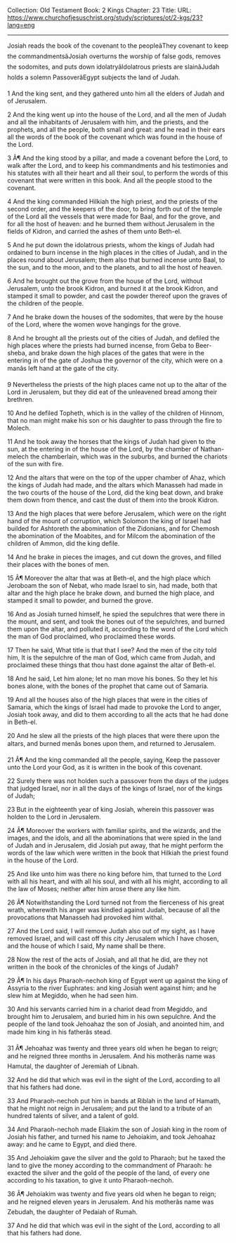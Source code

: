 Collection: Old Testament
Book: 2 Kings
Chapter: 23
Title: 
URL: https://www.churchofjesuschrist.org/study/scriptures/ot/2-kgs/23?lang=eng

---

Josiah reads the book of the covenant to the peopleâThey covenant to keep the commandmentsâJosiah overturns the worship of false gods, removes the sodomites, and puts down idolatryâIdolatrous priests are slainâJudah holds a solemn PassoverâEgypt subjects the land of Judah.

1 And the king sent, and they gathered unto him all the elders of Judah and of Jerusalem.

2 And the king went up into the house of the Lord, and all the men of Judah and all the inhabitants of Jerusalem with him, and the priests, and the prophets, and all the people, both small and great: and he read in their ears all the words of the book of the covenant which was found in the house of the Lord.

3 Â¶ And the king stood by a pillar, and made a covenant before the Lord, to walk after the Lord, and to keep his commandments and his testimonies and his statutes with all their heart and all their soul, to perform the words of this covenant that were written in this book. And all the people stood to the covenant.

4 And the king commanded Hilkiah the high priest, and the priests of the second order, and the keepers of the door, to bring forth out of the temple of the Lord all the vessels that were made for Baal, and for the grove, and for all the host of heaven: and he burned them without Jerusalem in the fields of Kidron, and carried the ashes of them unto Beth-el.

5 And he put down the idolatrous priests, whom the kings of Judah had ordained to burn incense in the high places in the cities of Judah, and in the places round about Jerusalem; them also that burned incense unto Baal, to the sun, and to the moon, and to the planets, and to all the host of heaven.

6 And he brought out the grove from the house of the Lord, without Jerusalem, unto the brook Kidron, and burned it at the brook Kidron, and stamped it small to powder, and cast the powder thereof upon the graves of the children of the people.

7 And he brake down the houses of the sodomites, that were by the house of the Lord, where the women wove hangings for the grove.

8 And he brought all the priests out of the cities of Judah, and defiled the high places where the priests had burned incense, from Geba to Beer-sheba, and brake down the high places of the gates that were in the entering in of the gate of Joshua the governor of the city, which were on a manâs left hand at the gate of the city.

9 Nevertheless the priests of the high places came not up to the altar of the Lord in Jerusalem, but they did eat of the unleavened bread among their brethren.

10 And he defiled Topheth, which is in the valley of the children of Hinnom, that no man might make his son or his daughter to pass through the fire to Molech.

11 And he took away the horses that the kings of Judah had given to the sun, at the entering in of the house of the Lord, by the chamber of Nathan-melech the chamberlain, which was in the suburbs, and burned the chariots of the sun with fire.

12 And the altars that were on the top of the upper chamber of Ahaz, which the kings of Judah had made, and the altars which Manasseh had made in the two courts of the house of the Lord, did the king beat down, and brake them down from thence, and cast the dust of them into the brook Kidron.

13 And the high places that were before Jerusalem, which were on the right hand of the mount of corruption, which Solomon the king of Israel had builded for Ashtoreth the abomination of the Zidonians, and for Chemosh the abomination of the Moabites, and for Milcom the abomination of the children of Ammon, did the king defile.

14 And he brake in pieces the images, and cut down the groves, and filled their places with the bones of men.

15 Â¶ Moreover the altar that was at Beth-el, and the high place which Jeroboam the son of Nebat, who made Israel to sin, had made, both that altar and the high place he brake down, and burned the high place, and stamped it small to powder, and burned the grove.

16 And as Josiah turned himself, he spied the sepulchres that were there in the mount, and sent, and took the bones out of the sepulchres, and burned them upon the altar, and polluted it, according to the word of the Lord which the man of God proclaimed, who proclaimed these words.

17 Then he said, What title is that that I see? And the men of the city told him, It is the sepulchre of the man of God, which came from Judah, and proclaimed these things that thou hast done against the altar of Beth-el.

18 And he said, Let him alone; let no man move his bones. So they let his bones alone, with the bones of the prophet that came out of Samaria.

19 And all the houses also of the high places that were in the cities of Samaria, which the kings of Israel had made to provoke the Lord to anger, Josiah took away, and did to them according to all the acts that he had done in Beth-el.

20 And he slew all the priests of the high places that were there upon the altars, and burned menâs bones upon them, and returned to Jerusalem.

21 Â¶ And the king commanded all the people, saying, Keep the passover unto the Lord your God, as it is written in the book of this covenant.

22 Surely there was not holden such a passover from the days of the judges that judged Israel, nor in all the days of the kings of Israel, nor of the kings of Judah;

23 But in the eighteenth year of king Josiah, wherein this passover was holden to the Lord in Jerusalem.

24 Â¶ Moreover the workers with familiar spirits, and the wizards, and the images, and the idols, and all the abominations that were spied in the land of Judah and in Jerusalem, did Josiah put away, that he might perform the words of the law which were written in the book that Hilkiah the priest found in the house of the Lord.

25 And like unto him was there no king before him, that turned to the Lord with all his heart, and with all his soul, and with all his might, according to all the law of Moses; neither after him arose there any like him.

26 Â¶ Notwithstanding the Lord turned not from the fierceness of his great wrath, wherewith his anger was kindled against Judah, because of all the provocations that Manasseh had provoked him withal.

27 And the Lord said, I will remove Judah also out of my sight, as I have removed Israel, and will cast off this city Jerusalem which I have chosen, and the house of which I said, My name shall be there.

28 Now the rest of the acts of Josiah, and all that he did, are they not written in the book of the chronicles of the kings of Judah?

29 Â¶ In his days Pharaoh-nechoh king of Egypt went up against the king of Assyria to the river Euphrates: and king Josiah went against him; and he slew him at Megiddo, when he had seen him.

30 And his servants carried him in a chariot dead from Megiddo, and brought him to Jerusalem, and buried him in his own sepulchre. And the people of the land took Jehoahaz the son of Josiah, and anointed him, and made him king in his fatherâs stead.

31 Â¶ Jehoahaz was twenty and three years old when he began to reign; and he reigned three months in Jerusalem. And his motherâs name was Hamutal, the daughter of Jeremiah of Libnah.

32 And he did that which was evil in the sight of the Lord, according to all that his fathers had done.

33 And Pharaoh-nechoh put him in bands at Riblah in the land of Hamath, that he might not reign in Jerusalem; and put the land to a tribute of an hundred talents of silver, and a talent of gold.

34 And Pharaoh-nechoh made Eliakim the son of Josiah king in the room of Josiah his father, and turned his name to Jehoiakim, and took Jehoahaz away: and he came to Egypt, and died there.

35 And Jehoiakim gave the silver and the gold to Pharaoh; but he taxed the land to give the money according to the commandment of Pharaoh: he exacted the silver and the gold of the people of the land, of every one according to his taxation, to give it unto Pharaoh-nechoh.

36 Â¶ Jehoiakim was twenty and five years old when he began to reign; and he reigned eleven years in Jerusalem. And his motherâs name was Zebudah, the daughter of Pedaiah of Rumah.

37 And he did that which was evil in the sight of the Lord, according to all that his fathers had done.
